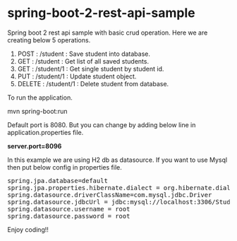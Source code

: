 # spring-boot-2-rest-api-sample

Spring boot 2 rest api sample with basic crud operation. Here we are creating below 5 operations.

1) POST   : /student    : Save student into database.
2) GET    : /student    : Get list of all saved students.
3) GET    : /student/1  : Get single student by student id.
4) PUT    : /student/1  : Update student object.
5) DELETE : /student/1  : Delete student from database.

To run the application.

mvn spring-boot:run

Default port is 8080. But you can change by adding below line in application.properties file. 

<b>server.port=8096</b>

In this example we are using H2 db as datasource. If you want to use Mysql then put below config in properties file.

<pre>
spring.jpa.database=default
spring.jpa.properties.hibernate.dialect = org.hibernate.dialect.MySQLDialect
spring.datasource.driverClassName=com.mysql.jdbc.Driver
spring.datasource.jdbcUrl = jdbc:mysql://localhost:3306/StudentDB?useUnicode=yes&characterEncoding=UTF-8&autoReconnect=true&useSSL=false
spring.datasource.username = root
spring.datasource.password = root
</pre>

Enjoy coding!!
